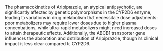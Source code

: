 The pharmacokinetics of Aripiprazole, an atypical antipsychotic, are significantly affected by genetic polymorphisms in the CYP2D6 enzyme, leading to variations in drug metabolism that necessitate dose adjustments: poor metabolizers may require lower doses due to higher plasma concentrations, while ultra-rapid metabolizers might need increased doses to attain therapeutic effects. Additionally, the ABCB1 transporter gene influences the absorption and distribution of Aripiprazole, though its clinical impact is less clear compared to CYP2D6.
